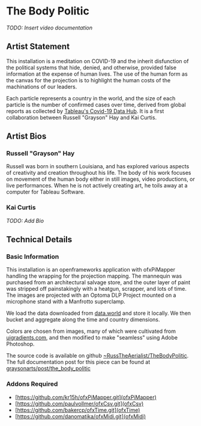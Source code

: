# The Body Politic

_TODO: Insert video documentation_

## Artist Statement

This installation is a meditation on COVID-19 and the inherit disfunction of the political systems that hide, denied,
and otherwise, provided false information at the expense of human lives. The use of the human form as the canvas for
the projection is to highlight the human costs of the machinations of our leaders.

Each particle represents a country in the world, and the size of each particle is the number of confirmed cases
over time, derived from global reports as collected by
[Tableau's Covid-19 Data Hub](https://www.tableau.com/covid-19-coronavirus-data-resources). It is a first collaboration
between Russell "Grayson" Hay and Kai Curtis.

## Artist Bios

### Russell "Grayson" Hay

Russell was born in southern Louisiana, and has explored various aspects of creativity and creation throughout his
life. The body of his work focuses on movement of the human body either in still images, video productions, or
live performances. When he is not actively creating art, he toils away at a computer for Tableau Software.

### Kai Curtis

_TODO: Add Bio_

## Technical Details

### Basic Information

This installation is an openframeworks application with ofxPiMapper handling the wrapping for the projection mapping.
The mannequin was purchased from an architectural salvage store, and the outer layer of paint was stripped off painstakingly
with a heatgun, scrapper, and lots of time. The images are projected with an Optoma DLP Project mounted on a microphone stand
with a Manfrotto superclamp.

We load the data downloaded from [data.world](https://data.world/) and store it locally. We then bucket and aggregate along
the time and country dimensions.

Colors are chosen from images, many of which were cultivated from [uigradients.com](https://uigradients.com), and then
modified to make "seamless" using Adobe Photoshop.

The source code is available on github [~RussTheAerialist/TheBodyPolitic](https://github.com/RussTheAerialist/TheBodyPolitic).
The full documentation post for this piece can be found at [graysonarts/post/the_body_politic]()

### Addons Required

* [https://github.com/kr15h/ofxPiMapper.git](ofxPiMapper)
* [https://github.com/paulvollmer/ofxCsv.git](ofxCsv)
* [https://github.com/bakercp/ofxTime.git](ofxTime)
* [https://github.com/danomatika/ofxMidi.git](ofxMidi)
